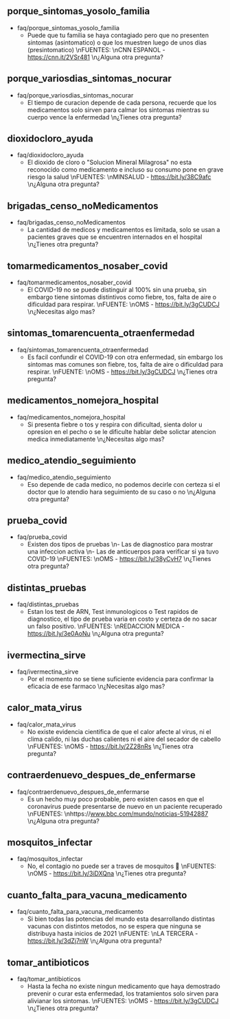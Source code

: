 ## porque_sintomas_yosolo_familia
* faq/porque_sintomas_yosolo_familia
    - Puede que tu familia se haya contagiado pero que no presenten sintomas (asintomatico) o que los muestren luego de unos dias (presintomatico) \nFUENTES: \nCNN ESPANOL - https://cnn.it/2VSr481 \n¿Alguna otra pregunta?

## porque_variosdias_sintomas_nocurar
* faq/porque_variosdias_sintomas_nocurar
    - El tiempo de curacion depende de cada persona, recuerde que los medicamentos solo sirven para calmar los sintomas mientras su cuerpo vence la enfermedad \n¿Tienes otra pregunta?

## dioxidocloro_ayuda
* faq/dioxidocloro_ayuda
    - El dioxido de cloro o "Solucion Mineral Milagrosa" no esta reconocido como medicamento e incluso su consumo pone en grave riesgo la salud \nFUENTES: \nMINSALUD - https://bit.ly/38C9afc \n¿Alguna otra pregunta?


## brigadas_censo_noMedicamentos
* faq/brigadas_censo_noMedicamentos
    - La cantidad de medicos y medicamentos es limitada, solo se usan a pacientes graves que se encuentren internados en el hospital \n¿Tienes otra pregunta?

## tomarmedicamentos_nosaber_covid
* faq/tomarmedicamentos_nosaber_covid
    -  El COVID-19 no se puede distinguir al 100% sin una prueba, sin embargo tiene sintomas distintivos como fiebre, tos, falta de aire o dificuldad para respirar. \nFUENTE: \nOMS - https://bit.ly/3gCUDCJ \n¿Necesitas algo mas?


## sintomas_tomarencuenta_otraenfermedad
* faq/sintomas_tomarencuenta_otraenfermedad
    - Es facil confundir el COVID-19 con otra enfermedad, sin embargo los sintomas mas comunes son fiebre, tos, falta de aire o dificuldad para respirar. \nFUENTE: \nOMS - https://bit.ly/3gCUDCJ \n¿Tienes otra pregunta?

## medicamentos_nomejora_hospital
* faq/medicamentos_nomejora_hospital
    - Si presenta fiebre o tos y respira con dificultad, sienta dolor u opresion en el pecho o se le dificulte hablar debe solictar atencion medica inmediatamente \n¿Necesitas algo mas?

## medico_atendio_seguimiento
* faq/medico_atendio_seguimiento
    - Eso depende de cada medico, no podemos decirle con certeza si el doctor que lo atendio hara seguimiento de su caso o no \n¿Alguna otra pregunta?

## prueba_covid
* faq/prueba_covid
    - Existen dos tipos de pruebas \n- Las de diagnostico para mostrar una infeccion activa \n- Las de anticuerpos para verificar si ya tuvo COVID-19 \nFUENTES: \nOMS - https://bit.ly/38yCvH7 \n¿Tienes otra pregunta?

## distintas_pruebas
* faq/distintas_pruebas
    - Estan los test de ARN, Test inmunologicos o Test rapidos de diagnostico, el tipo de prueba varia en costo y certeza de no sacar un falso positivo. \nFUENTES: \nREDACCION MEDICA - https://bit.ly/3e0AoNu \n¿Alguna otra pregunta?

## ivermectina_sirve
* faq/ivermectina_sirve
    - Por el momento no se tiene suficiente evidencia para confirmar la eficacia de ese farmaco \n¿Necesitas algo mas?

## calor_mata_virus
* faq/calor_mata_virus
    - No existe evidencia cientifica de que el calor afecte al virus, ni el clima calido, ni las duchas calientes ni el aire del secador de cabello \nFUENTES: \nOMS - https://bit.ly/2Z28nRs \n¿Tienes otra pregunta?

## contraerdenuevo_despues_de_enfermarse
* faq/contraerdenuevo_despues_de_enfermarse
    - Es un hecho muy poco probable, pero existen casos en que el coronavirus puede presentarse de nuevo en un paciente recuperado \nFUENTES: \nhttps://www.bbc.com/mundo/noticias-51942887 \n¿Alguna otra pregunta?


## mosquitos_infectar
* faq/mosquitos_infectar
    - No, el contagio no puede ser a traves de mosquitos 🦟 \nFUENTES: \nOMS - https://bit.ly/3iDXQna \n¿Tienes otra pregunta?

## cuanto_falta_para_vacuna_medicamento
* faq/cuanto_falta_para_vacuna_medicamento
    - Si bien todas las potencias del mundo esta desarrollando distintas vacunas con distintos metodos, no se espera que ninguna se distribuya hasta inicios de 2021 \nFUENTE: \nLA TERCERA - https://bit.ly/3dZj7nW \n¿Alguna otra pregunta?

## tomar_antibioticos
* faq/tomar_antibioticos
    - Hasta la fecha no existe ningun medicamento que haya demostrado prevenir o curar esta enfermedad, los tratamientos solo sirven para alivianar los sintomas. \nFUENTES: \nOMS - https://bit.ly/3gCUDCJ \n¿Tienes otra pregunta?
